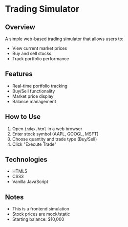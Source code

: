 # Trading Simulator

## Overview
A simple web-based trading simulator that allows users to:
- View current market prices
- Buy and sell stocks
- Track portfolio performance

## Features
- Real-time portfolio tracking
- Buy/Sell functionality
- Market price display
- Balance management

## How to Use
1. Open `index.html` in a web browser
2. Enter stock symbol (AAPL, GOOGL, MSFT)
3. Choose quantity and trade type (Buy/Sell)
4. Click "Execute Trade"

## Technologies
- HTML5
- CSS3
- Vanilla JavaScript

## Notes
- This is a frontend simulation
- Stock prices are mock/static
- Starting balance: $10,000
